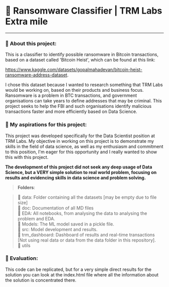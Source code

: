 # 🚀 Ransomware Classifier | TRM Labs Extra mile
___

### 🔹 **About this project**:

This is a classifier to identify possible ransomware in Bitcoin transactions, based on a dataset called 'Bitcoin Heist', which can be found at this link:

https://www.kaggle.com/datasets/gopalmahadevan/bitcoin-heist-ransomware-address-dataset.

I chose this dataset because I wanted to research something that TRM Labs would be working on, based on their products and business focus. Ransomware is a problem in BTC transactions, and government organisations can take years to define addresses that may be criminal. This project seeks to help the FBI and such organisations identify malicious transactions faster and more efficiently based on Data Science.

### 🔹 **My aspirations for this project**:

This project was developed specifically for the Data Scientist position at TRM Labs. My objective in working on this project is to demonstrate my skills in the field of data science, as well as my enthusiasm and commitment to this position, I'm eager for this opportunity and I really wanted to show this with this project.

**The development of this project did not seek any deep usage of Data Science, but a VERY simple solution to real world problem, focusing on results and evidencing skills in data science and problem solving.**


> **Folders**:

>📁 data: Folder containing all the datasets [may be empty due to file size] <br>
📁 doc: Documentation of all MD files <br>
📁 EDA: All notebooks, from analysing the data to analysing the problem and EDA. <br>
📁 Models: The ML model saved in a pickle file. <br>
📁 src: Model development and results. <br>
📁 trm_dashboard: Dashboard of results and real-time transactions [Not using real data or data from the data folder in this repository]. <br>
>📁 utils <br>

### 🔹 **Evaluation**:

This code can be replicated, but for a very simple direct results for the solution you can look at the index.html file where all the information about the solution is concentrated there.
